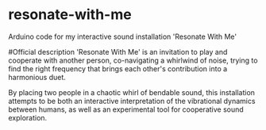 # resonate-with-me
Arduino code for my interactive sound installation 'Resonate With Me'

#Official description
'Resonate With Me' is an invitation to play and cooperate with another person, co-navigating a whirlwind of noise, trying to find the right frequency that brings each other's contribution into a harmonious duet.
 
By placing two people in a chaotic whirl of bendable sound, this installation attempts to be both an interactive interpretation of the vibrational dynamics between humans, as well as an experimental tool for cooperative sound exploration.

